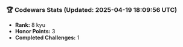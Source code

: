 ### 🏆 Codewars Stats (Updated: 2025-04-19 18:09:56 UTC)

- **Rank:** 8 kyu
- **Honor Points:** 3
- **Completed Challenges:** 1
